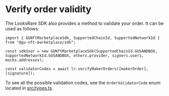 # **Verify order validity**

The LooksRare SDK also provides a method to validate your order. It can be used as follows:

```tsx
import { GUNftMarketplaceSdk, SupportedChainId, SupportedNetworkId } from "@gu-nft-marketplace/sdk";

const sdkUser = new GUNftMarketplaceSdk(SupportedChainId.GUSANDBOX, SupportedNetworkId.GUSANDBOX, ethers.provider, signers.user1, mocks.addresses);

const validatorCodes = await lr.verifyMakerOrders([makerOrder], [signature]);
```

To see all the possible validation codes, see the `OrderValidatorCode` enum located in [src/types.ts](https://github.com/gulabs/gu-nft-marketplace-contracts/blob/master/contracts/orderValidation/ValidationCodeConstants.sol).